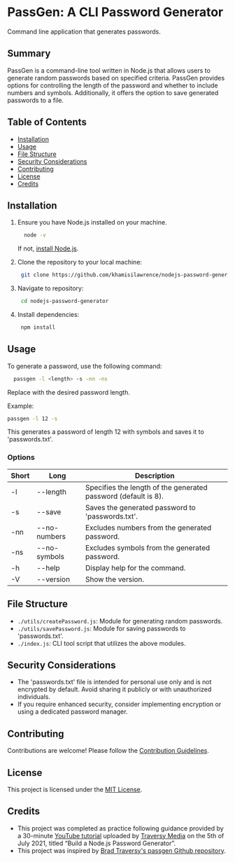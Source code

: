 # PassGen: A CLI Password Generator

Command line application that generates passwords.

## Summary

PassGen is a command-line tool written in Node.js that allows users to generate random passwords based on specified criteria. PassGen provides options for controlling the length of the password and whether to include numbers and symbols. Additionally, it offers the option to save generated passwords to a file.

## Table of Contents

- [Installation](#installation)
- [Usage](#usage)
- [File Structure](#file-structure)
- [Security Considerations](#security-considerations)
- [Contributing](#contributing)
- [License](#license)
- [Credits](#credits)

## Installation

1. Ensure you have Node.js installed on your machine.

   ```bash
     node -v
   ```

   If not, [install Node.js](https://nodejs.org/en/download/).

2. Clone the repository to your local machine:

   ```bash
    git clone https://github.com/khamisilawrence/nodejs-password-generator.git
   ```

3. Navigate to repository:

   ```bash
    cd nodejs-password-generator
   ```

4. Install dependencies:

   ```bash
    npm install
   ```

## Usage

To generate a password, use the following command:

```bash
  passgen -l <length> -s -nn -ns
```

Replace <length> with the desired password length.

Example:

```bash
passgen -l 12 -s
```

This generates a password of length 12 with symbols and saves it to 'passwords.txt'.

### Options

| Short | Long              | Description                                                    |
| ----- | ----------------- | -------------------------------------------------------------- |
| -l    | --length <number> | Specifies the length of the generated password (default is 8). |
| -s    | --save            | Saves the generated password to 'passwords.txt'.               |
| -nn   | --no-numbers      | Excludes numbers from the generated password.                  |
| -ns   | --no-symbols      | Excludes symbols from the generated password.                  |
| -h    | --help            | Display help for the command.                                  |
| -V    | --version         | Show the version.                                              |

## File Structure

- `./utils/createPassword.js`: Module for generating random passwords.
- `./utils/savePassword.js`: Module for saving passwords to 'passwords.txt'.
- `./index.js`: CLI tool script that utilizes the above modules.

## Security Considerations

- The 'passwords.txt' file is intended for personal use only and is not encrypted by default. Avoid sharing it publicly or with unauthorized individuals.
- If you require enhanced security, consider implementing encryption or using a dedicated password manager.

## Contributing

Contributions are welcome! Please follow the [Contribution Guidelines](./CONTRIBUTING.md).

## License

This project is licensed under the [MIT License](./LICENSE).

## Credits

- This project was completed as practice following guidance provided by a 30-minute [YouTube tutorial](https://youtu.be/3Xx83JAktXk) uploaded by [Traversy Media](https://www.youtube.com/@TraversyMedia/) on the 5th of July 2021, titled “Build a Node.js Password Generator”.
- This project was inspired by [Brad Traversy's passgen Github repository](https://github.com/bradtraversy/passgen).
